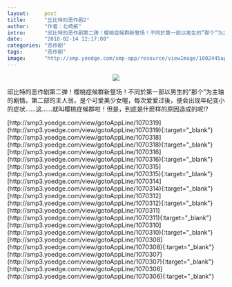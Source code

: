 ```yaml
---
layout:     post
title:      "丘比特的恶作剧2"
author:     "作者：北崎拓"
intro:      "邱比特的恶作剧第二弹！樱桃症候群新豋场！不同於第一部以男生的”那个”为主轴的剧情。第二部的主人翁，是个可爱美少女喔，每次爱爱过後，便会出现年纪变小的症状……这……就叫樱桃症候群啦！但是，到底是什麽样的原因造成的呢!?"
date:       "2018-02-14 12:17:08"
categories: "恶作剧"
tags:       "恶作剧"
image:      "http://smp.yoedge.com/smp-app/resource/viewImage/1002445appline.png"
---
```

<div style="text-align: center">
<p><img src="http://smp.yoedge.com/smp-app/resource/viewImage/1002445appline.png"/></p>
</div>
<p class="post-meta">
<span>邱比特的恶作剧第二弹！樱桃症候群新豋场！不同於第一部以男生的”那个”为主轴的剧情。第二部的主人翁，是个可爱美少女喔，每次爱爱过後，便会出现年纪变小的症状……这……就叫樱桃症候群啦！但是，到底是什麽样的原因造成的呢!?</span>
</p>
[http://smp3.yoedge.com/view/gotoAppLine/1070319](http://smp3.yoedge.com/view/gotoAppLine/1070319){:target="_blank"}
[http://smp3.yoedge.com/view/gotoAppLine/1070318](http://smp3.yoedge.com/view/gotoAppLine/1070318){:target="_blank"}
[http://smp3.yoedge.com/view/gotoAppLine/1070316](http://smp3.yoedge.com/view/gotoAppLine/1070316){:target="_blank"}
[http://smp3.yoedge.com/view/gotoAppLine/1070315](http://smp3.yoedge.com/view/gotoAppLine/1070315){:target="_blank"}
[http://smp3.yoedge.com/view/gotoAppLine/1070314](http://smp3.yoedge.com/view/gotoAppLine/1070314){:target="_blank"}
[http://smp3.yoedge.com/view/gotoAppLine/1070312](http://smp3.yoedge.com/view/gotoAppLine/1070312){:target="_blank"}
[http://smp3.yoedge.com/view/gotoAppLine/1070311](http://smp3.yoedge.com/view/gotoAppLine/1070311){:target="_blank"}
[http://smp3.yoedge.com/view/gotoAppLine/1070310](http://smp3.yoedge.com/view/gotoAppLine/1070310){:target="_blank"}
[http://smp3.yoedge.com/view/gotoAppLine/1070308](http://smp3.yoedge.com/view/gotoAppLine/1070308){:target="_blank"}
[http://smp3.yoedge.com/view/gotoAppLine/1070307](http://smp3.yoedge.com/view/gotoAppLine/1070307){:target="_blank"}
[http://smp3.yoedge.com/view/gotoAppLine/1070306](http://smp3.yoedge.com/view/gotoAppLine/1070306){:target="_blank"}


